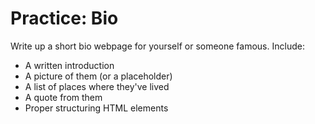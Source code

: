 # Practice: Bio
Write up a short bio webpage for yourself or someone famous.
Include:
* A written introduction
* A picture of them (or a placeholder)
* A list of places where they've lived
* A quote from them
* Proper structuring HTML elements
